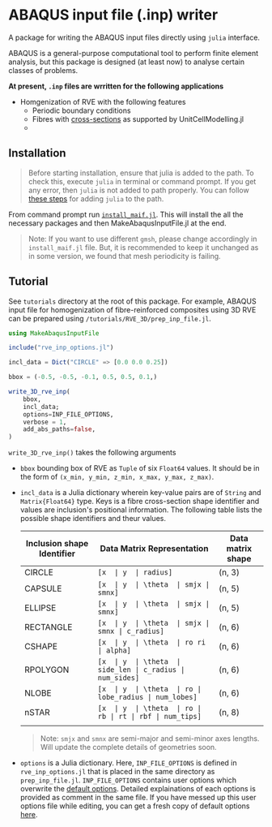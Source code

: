 # ABAQUS input file (.inp) writer

A package for writing the ABAQUS input files directly using `julia` interface.

ABAQUS is a general-purpose computational tool to perform finite element analysis, but this package is designed (at least now) to analyse certain classes of problems. 


**At present, `.inp` files are wrritten for the following applications**

+ Homgenization of RVE with the following features
    + Periodic boundary conditions
    + Fibres with [cross-sections](https://github.com/338rajesh/UnitCellModelling.jl#acceptable-inclusion-shapes) as supported by UnitCellModelling.jl
    + 
    

## Installation

> Before starting installation, ensure that julia is added to the path. To check this, execute `julia`  in terminal or command prompt. If you get any error, then `julia` is not added to path properly. You can follow [these steps](https://julialang.org/downloads/platform/) for adding `julia` to the path.

From command prompt run [`install_maif.jl`](/install_maif.jl). This will install the all the necessary packages and then MakeAbaqusInputFile.jl at the end.
> Note: If you want to use different `gmsh`, please change accordingly in `install_maif.jl` file. But, it is recommended to keep it unchanged as in some version, we found that mesh periodicity is failing.

## Tutorial

See `tutorials` directory at the root of this package. For example, ABAQUS input file for homogenization of fibre-reinforced composites using 3D RVE can be prepared using `/tutorials/RVE_3D/prep_inp_file.jl`.

```julia
using MakeAbaqusInputFile

include("rve_inp_options.jl")

incl_data = Dict("CIRCLE" => [0.0 0.0 0.25])

bbox = (-0.5, -0.5, -0.1, 0.5, 0.5, 0.1,)

write_3D_rve_inp(
    bbox, 
    incl_data;
    options=INP_FILE_OPTIONS,
    verbose = 1,
    add_abs_paths=false,
)
```

`write_3D_rve_inp()` takes the following arguments

+ `bbox` bounding box of RVE as `Tuple` of six `Float64` values. It should be in the form of `(x_min, y_min, z_min, x_max, y_max, z_max)`.
+ `incl_data` is a Julia dictionary wherein key-value pairs are of `String` and `Matrix{Float64}` type. Keys is a fibre cross-section shape identifier and values are inclusion's positional information. The following table lists the possible shape identifiers and theur values.
    
    | Inclusion shape Identifier| Data Matrix Representation                                | Data matrix shape     |
    |---------------------------|-----------------------------------------------------------| ----------------------|
    | CIRCLE                    |       `[x  \| y  \| radius]`                                | (n, 3)                |
    | CAPSULE                   | `[x  \| y  \| \theta  \| smjx \| smnx]`                       | (n, 5)                |
    | ELLIPSE                   | `[x  \| y  \| \theta  \| smjx \| smnx]`                       | (n, 5)                |
    | RECTANGLE                 | `[x  \| y  \| \theta  \| smjx \| smnx \| c_radius]`           | (n, 6)                |
    | CSHAPE                    | `[x  \| y  \| \theta  \| ro ri \| alpha]`                     | (n, 6)                |
    | RPOLYGON                  | `[x  \| y  \| \theta  \| side_len \| c_radius \| num_sides]`  | (n, 6)                |
    | NLOBE                     | `[x  \| y  \| \theta  \| ro \| lobe_radius \| num_lobes]`     | (n, 6)                |
    | nSTAR                     | `[x  \| y  \| \theta  \| ro \| rb \| rt \| rbf \| num_tips]`  | (n, 8)                |
    ||||||

    > Note: `smjx` and `smnx` are semi-major and semi-minor axes lengths. Will update the complete details of geometries soon.

+ `options` is a Julia dictionary. Here, `INP_FILE_OPTIONS` is defined in `rve_inp_options.jl` that is placed in the same directory as `prep_inp_file.jl`. `INP_FILE_OPTIONS` contains user options which overwrite the [default options](/src/apps/default_rve_inp_options.jl). Detailed explainations of each options is provided as comment in the same file. If you have messed up this user options file while editing, you can get a fresh copy of default options [here](/src/apps/default_rve_inp_options.jl). 

